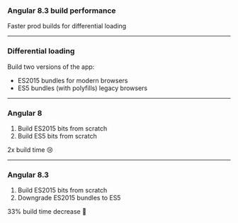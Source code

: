 ### Angular 8.3 build performance
Faster prod builds for differential loading

---

### Differential loading
Build two versions of the app: 
* ES2015 bundles for modern browsers
* ES5 bundles (with polyfills) legacy browsers

---

### Angular 8
1. Build ES2015 bits from scratch
2. Build ES5 bits from scratch  

2x build time 😢

---

### Angular 8.3
1. Build ES2015 bits from scratch
2. Downgrade ES2015 bundles to ES5

33% build time decrease 🚀
